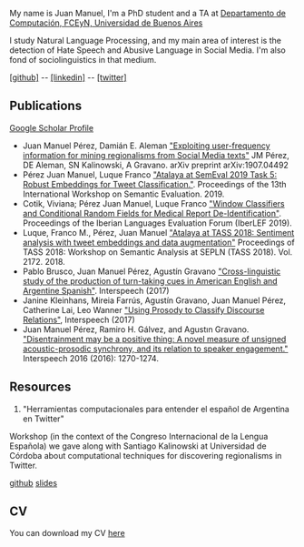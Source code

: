My name is Juan Manuel, I'm a PhD student and a TA at [Departamento de Computación, FCEyN, Universidad de Buenos Aires](https://www.dc.uba.ar/)

I study Natural Language Processing, and my main area of interest is the detection of Hate Speech and Abusive Language in Social Media. I'm also fond of sociolinguistics in that medium.   

[[github]](https://github.com/finiteautomata/) -- [[linkedin]](https://www.linkedin.com/in/perezjuanma/) -- [[twitter]](http://twitter.com/perezjotaeme)

## Publications

[Google Scholar Profile](https://scholar.google.com/citations?hl=en&user=fpARgH0AAAAJ&view_op=list_works&sortby=pubdate)

- Juan Manuel Pérez, Damián E. Aleman ["Exploiting user-frequency information for mining regionalisms from Social Media texts"](https://arxiv.org/pdf/1907.04492.pdf) JM Pérez, DE Aleman, SN Kalinowski, A Gravano. arXiv preprint arXiv:1907.04492
- Pérez Juan Manuel, Luque Franco ["Atalaya at SemEval 2019 Task 5: Robust Embeddings for Tweet Classification."](https://www.aclweb.org/anthology/S19-2008.pdf). Proceedings of the 13th International Workshop on Semantic Evaluation. 2019.
- Cotik, Viviana; Pérez Juan Manuel, Luque Franco ["Window Classifiers and Conditional Random Fields for Medical Report De-Identification"](https://pdfs.semanticscholar.org/479a/6eabad633b8491bbbf6dc9f3f3915325b907.pdf). Proceedings of the Iberian Languages Evaluation Forum (IberLEF 2019).
- Luque, Franco M., Pérez, Juan Manuel ["Atalaya at TASS 2018: Sentiment analysis with tweet embeddings and data augmentation"](https://pdfs.semanticscholar.org/0640/1bbc000ce87d4472f889ff0fddf94c6d3a32.pdf) Proceedings of TASS 2018: Workshop on Semantic Analysis at SEPLN (TASS 2018). Vol. 2172. 2018.
- Pablo Brusco, Juan Manuel Pérez, Agustín Gravano ["Cross-linguistic study of the production of turn-taking cues in American English and Argentine Spanish"](https://pdfs.semanticscholar.org/5094/ad4eb0d45ecd555f3d5e1d6630366c7f7512.pdf). Interspeech (2017)
- Janine Kleinhans, Mireia Farrús, Agustín Gravano, Juan Manuel Pérez, Catherine Lai, Leo Wanner ["Using Prosody to Classify Discourse Relations"](https://repositori.upf.edu/bitstream/handle/10230/32717/wanner_interspeech27_usin.pdf?sequence=1&isAllowed=y), Interspeech (2017)
- Juan Manuel Pérez, Ramiro H. Gálvez, and Agustın Gravano. ["Disentrainment may be a positive thing: A novel measure of unsigned acoustic-prosodic synchrony, and its relation to speaker engagement."](https://www.researchgate.net/profile/Ramiro_Galvez/publication/307889617_Disentrainment_may_be_a_Positive_Thing_A_Novel_Measure_of_Unsigned_Acoustic-Prosodic_Synchrony_and_its_Relation_to_Speaker_Engagement/links/586d40d608ae329d62138888/Disentrainment-may-be-a-Positive-Thing-A-Novel-Measure-of-Unsigned-Acoustic-Prosodic-Synchrony-and-its-Relation-to-Speaker-Engagement.pdf) Interspeech 2016 (2016): 1270-1274.

## Resources

1. "Herramientas computacionales para entender el español de Argentina en Twitter"

Workshop (in the context of the Congreso Internacional de la Lengua Española) we gave along with Santiago Kalinowski at Universidad de Córdoba about computational techniques for discovering regionalisms in Twitter. 

  [github](https://github.com/finiteautomata/lingcomp)
  [slides](https://docs.google.com/presentation/d/1ixlFBNVzTlarzN_IDQ3sz4_9CYkxxaDsOrHf0tTyRBg)

## CV

You can download my CV [here](files/cv-juanmanuelperez.pdf)
